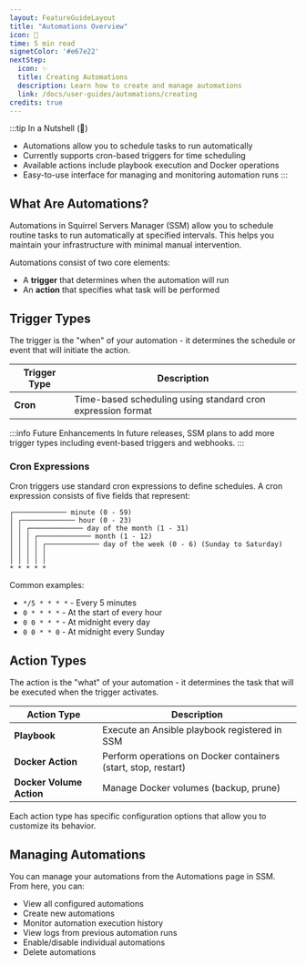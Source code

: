 ```yaml
---
layout: FeatureGuideLayout
title: "Automations Overview"
icon: 🤖
time: 5 min read
signetColor: '#e67e22'
nextStep:
  icon: ✨
  title: Creating Automations
  description: Learn how to create and manage automations
  link: /docs/user-guides/automations/creating
credits: true
---
```


:::tip In a Nutshell (🌰)
- Automations allow you to schedule tasks to run automatically
- Currently supports cron-based triggers for time scheduling
- Available actions include playbook execution and Docker operations
- Easy-to-use interface for managing and monitoring automation runs
:::

## What Are Automations?

Automations in Squirrel Servers Manager (SSM) allow you to schedule routine tasks to run automatically at specified intervals. This helps you maintain your infrastructure with minimal manual intervention.

Automations consist of two core elements:
- A **trigger** that determines when the automation will run
- An **action** that specifies what task will be performed

## Trigger Types

The trigger is the "when" of your automation - it determines the schedule or event that will initiate the action.

| Trigger Type | Description |
|--------------|-------------|
| **Cron** | Time-based scheduling using standard cron expression format |

:::info Future Enhancements
In future releases, SSM plans to add more trigger types including event-based triggers and webhooks.
:::

### Cron Expressions

Cron triggers use standard cron expressions to define schedules. A cron expression consists of five fields that represent:

```
┌───────────── minute (0 - 59)
│ ┌───────────── hour (0 - 23)
│ │ ┌───────────── day of the month (1 - 31)
│ │ │ ┌───────────── month (1 - 12)
│ │ │ │ ┌───────────── day of the week (0 - 6) (Sunday to Saturday)
│ │ │ │ │
│ │ │ │ │
* * * * *
```

Common examples:
- `*/5 * * * *` - Every 5 minutes
- `0 * * * *` - At the start of every hour
- `0 0 * * *` - At midnight every day
- `0 0 * * 0` - At midnight every Sunday

## Action Types

The action is the "what" of your automation - it determines the task that will be executed when the trigger activates.

| Action Type | Description |
|-------------|-------------|
| **Playbook** | Execute an Ansible playbook registered in SSM |
| **Docker Action** | Perform operations on Docker containers (start, stop, restart) |
| **Docker Volume Action** | Manage Docker volumes (backup, prune) |

Each action type has specific configuration options that allow you to customize its behavior.

## Managing Automations

You can manage your automations from the Automations page in SSM. From here, you can:

- View all configured automations
- Create new automations
- Monitor automation execution history
- View logs from previous automation runs
- Enable/disable individual automations
- Delete automations